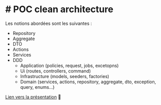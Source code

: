 # # POC clean architecture

Les notions abordées sont les suivantes :
- Repository
- Aggregate
- DTO
- Actions
- Services
- DDD
    - Application (policies, request, jobs, excetopns)
    - Ui (routes, controllers, command)
    - Infrastructure (models, seeders, factories)
    - Domain (services, actions, repository, aggregate, dto, exception, query, enums...)

[Lien vers la présentation](https://docs.google.com/presentation/d/1kONvw-u8pfKuOIJvHaU7SF_B_XpR40ojb22kuoimXgw/edit?usp=sharing) 🚀
